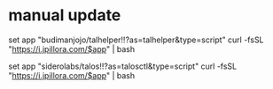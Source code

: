 # manual update


set app "budimanjojo/talhelper!!?as=talhelper&type=script"
curl -fsSL "https://i.jpillora.com/$app" | bash

set app "siderolabs/talos!!?as=talosctl&type=script"
curl -fsSL "https://i.jpillora.com/$app" | bash
